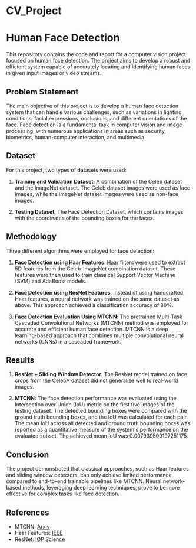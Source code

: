 # CV_Project
# Human Face Detection

This repository contains the code and report for a computer vision project focused on human face detection. The project aims to develop a robust and efficient system capable of accurately locating and identifying human faces in given input images or video streams.

## Problem Statement

The main objective of this project is to develop a human face detection system that can handle various challenges, such as variations in lighting conditions, facial expressions, occlusions, and different orientations of the face. Face detection is a fundamental task in computer vision and image processing, with numerous applications in areas such as security, biometrics, human-computer interaction, and multimedia.

## Dataset

For this project, two types of datasets were used:

1. **Training and Validation Dataset**: A combination of the Celeb dataset and the ImageNet dataset. The Celeb dataset images were used as face images, while the ImageNet dataset images were used as non-face images.

2. **Testing Dataset**: The Face Detection Dataset, which contains images with the coordinates of the bounding boxes for the faces.

## Methodology

Three different algorithms were employed for face detection:

1. **Face Detection using Haar Features**: Haar filters were used to extract 5D features from the Celeb-ImageNet combination dataset. These features were then used to train classical Support Vector Machine (SVM) and AdaBoost models.

2. **Face Detection using ResNet Features**: Instead of using handcrafted Haar features, a neural network was trained on the same dataset as above. This approach achieved a classification accuracy of 80%.

3. **Face Detection Evaluation Using MTCNN**: The pretrained Multi-Task Cascaded Convolutional Networks (MTCNN) method was employed for accurate and efficient human face detection. MTCNN is a deep learning-based approach that combines multiple convolutional neural networks (CNNs) in a cascaded framework.

## Results

1. **ResNet + Sliding Window Detector**: The ResNet model trained on face crops from the CelebA dataset did not generalize well to real-world images.

2. **MTCNN**: The face detection performance was evaluated using the Intersection over Union (IoU) metric on the first five images of the testing dataset. The detected bounding boxes were compared with the ground truth bounding boxes, and the IoU was calculated for each pair. The mean IoU across all detected and ground truth bounding boxes was reported as a quantitative measure of the system's performance on the evaluated subset. The achieved mean IoU was 0.007939509197251175.

## Conclusion

The project demonstrated that classical approaches, such as Haar features and sliding window detectors, can only achieve limited performance compared to end-to-end trainable pipelines like MTCNN. Neural network-based methods, leveraging deep learning techniques, prove to be more effective for complex tasks like face detection.

## References

- MTCNN: [Arxiv](https://arxiv.org/abs/1604.02878)
- Haar Features: [IEEE](https://ieeexplore.ieee.org/document/990517)
- ResNet: [IOP Science](https://iopscience.iop.org/article/10.1088/1757-899X/1228/1/012005/pdf)
